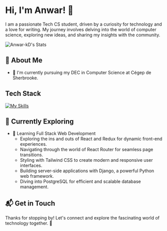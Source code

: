 # Hi, I'm Anwar! 👋

I am a passionate Tech CS student, driven by a curiosity for technology and a love for writing. My journey involves delving into the world of computer science, exploring new ideas, and sharing my insights with the community.

![Anwar-kD's Stats](https://github-readme-stats.vercel.app/api?username=<Anwar-kD>&theme=vue-dark&show_icons=true&hide_border=true&count_private=true)

## 🚀 About Me

- 🔭 I'm currently pursuing my DEC in Computer Science at Cégep de Sherbrooke.


## Tech Stack
[![My Skills](https://skillicons.dev/icons?i=js,html,css,wasm)](https://skillicons.dev)

## 🌱 Currently Exploring

- 🚀 Learning Full Stack Web Development
  - Exploring the ins and outs of React and Redux for dynamic front-end experiences.
  - Navigating through the world of React Router for seamless page transitions.
  - Styling with Tailwind CSS to create modern and responsive user interfaces.
  - Building server-side applications with Django, a powerful Python web framework.
  - Diving into PostgreSQL for efficient and scalable database management.


## 📬 Get in Touch


Thanks for stopping by! Let's connect and explore the fascinating world of technology together. 🚀

